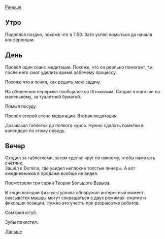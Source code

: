 [Раньше](2020.11.29.md)  
## Утро
Поднялся поздно, похоже что в 7:50. Зато успел помыться до начала конференции.
## День
Провёл один сеанс медитации. Похоже, что он реально помогает, т.к. после него смог уделить время рабочему процессу.

Похоже что я понял, как решить мою задачу.

На обеденном перерыве пообщался со Штыковым. Сходил в магазин по маленькому, за туалетной бумагой.  

Помыл посуду.

Провёл второй сеанс медитации.
Вторая медитация.

Дозаказал таблеток до полного курса. Нужно сделать пометки в календаре по этому поводу.
## Вечер
Сходил за таблетками, затем сделал круг по южному, чтобы намотать счётчик.  
Зашёл в Domino, где увидел неплохие толстые линеры. А вот ежедневников в продаже вообще не видел.

Посмотрели три серии Теории Большого Взрыва.

В энциклопедии физкультурника обнаружил интересный момент: оказывется мышцы могут сокращаться в двух режимах: сжатие и фиксация позиции. Нужно это учесть при разраюотке робатов.

Сомтрел ютуб.

Зубы почистил.

[Дальше](2020.12.01.md)
